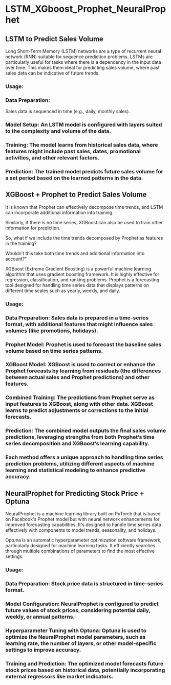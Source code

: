 # LSTM_XGboost_Prophet_NeuralProphet



## LSTM to Predict Sales Volume
Long Short-Term Memory (LSTM) networks are a type of recurrent neural network (RNN) suitable for sequence prediction problems. LSTMs are particularly useful for tasks where there is a dependency in the input data over time. This makes them ideal for predicting sales volume, where past sales data can be indicative of future trends.

### Usage:
### Data Preparation: 
Sales data is sequenced in time (e.g., daily, monthly sales).
### Model Setup: An LSTM model is configured with layers suited to the complexity and volume of the data.
### Training: The model learns from historical sales data, where features might include past sales, dates, promotional activities, and other relevant factors.
### Prediction: The trained model predicts future sales volume for a set period based on the learned patterns in the data.


## XGBoost + Prophet to Predict Sales Volume


It is known that Prophet can effectively decompose time trends, and LSTM can incorporate additional information into training.

Similarly, if there is no time series, XGBoost can also be used to train other information for prediction. 

So, what if we include the time trends decomposed by Prophet as features in the training? 

Wouldn't this take both time trends and additional information into account?"


XGBoost (Extreme Gradient Boosting) is a powerful machine learning algorithm that uses gradient boosting framework. It is highly effective for regression, classification, and ranking problems. Prophet is a forecasting tool designed for handling time series data that displays patterns on different time scales such as yearly, weekly, and daily.

### Usage:

### Data Preparation: Sales data is prepared in a time-series format, with additional features that might influence sales volumes (like promotions, holidays).
### Prophet Model: Prophet is used to forecast the baseline sales volume based on time series patterns.
### XGBoost Model: XGBoost is used to correct or enhance the Prophet forecasts by learning from residuals (the differences between actual sales and Prophet predictions) and other features.
### Combined Training: The predictions from Prophet serve as input features to XGBoost, along with other data. XGBoost learns to predict adjustments or corrections to the initial forecasts.
### Prediction: The combined model outputs the final sales volume predictions, leveraging strengths from both Prophet’s time series decomposition and XGBoost’s learning capability.
### Each method offers a unique approach to handling time series prediction problems, utilizing different aspects of machine learning and statistical modeling to enhance predictive accuracy.





## NeuralProphet for Predicting Stock Price + Optuna
NeuralProphet is a machine learning library built on PyTorch that is based on Facebook's Prophet model but with neural network enhancements for improved forecasting capabilities. It's designed to handle time series data effectively with components to model trends, seasonality, and holidays.

Optuna is an automatic hyperparameter optimization software framework, particularly designed for machine learning tasks. It efficiently searches through multiple combinations of parameters to find the most effective settings.

### Usage:

### Data Preparation: Stock price data is structured in time-series format.
### Model Configuration: NeuralProphet is configured to predict future values of stock prices, considering potential daily, weekly, or annual patterns.
### Hyperparameter Tuning with Optuna: Optuna is used to optimize the NeuralProphet model parameters, such as learning rate, the number of layers, or other model-specific settings to improve accuracy.
### Training and Prediction: The optimized model forecasts future stock prices based on historical data, potentially incorporating external regressors like market indicators.







